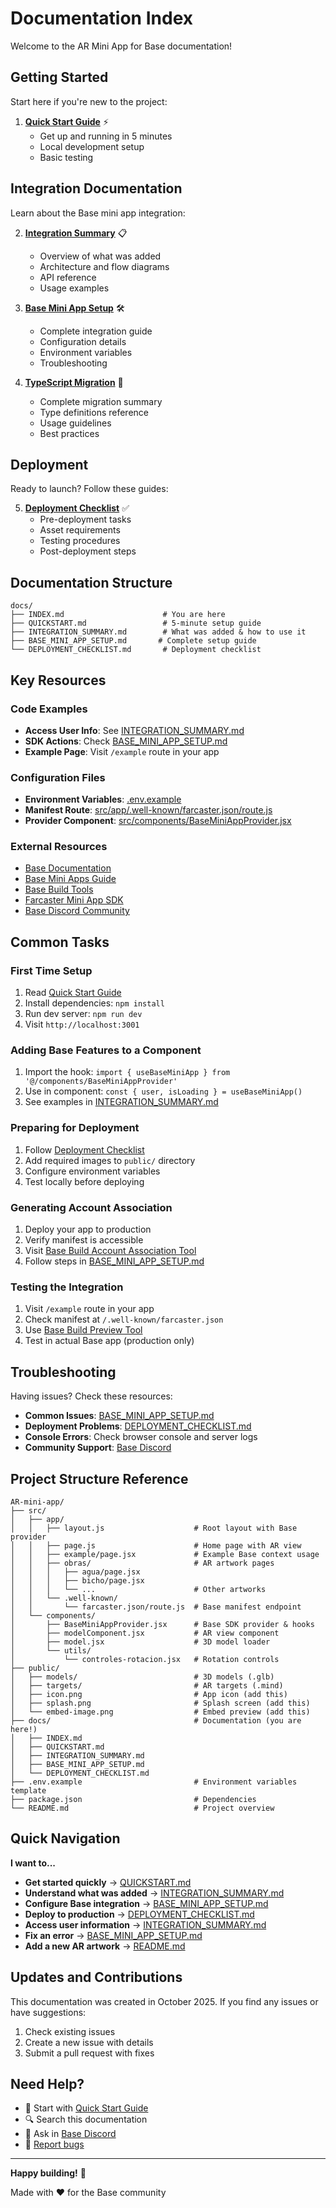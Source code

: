 # Documentation Index

Welcome to the AR Mini App for Base documentation!

## Getting Started

Start here if you're new to the project:

1. **[Quick Start Guide](./QUICKSTART.md)** ⚡
   - Get up and running in 5 minutes
   - Local development setup
   - Basic testing

## Integration Documentation

Learn about the Base mini app integration:

2. **[Integration Summary](./INTEGRATION_SUMMARY.md)** 📋
   - Overview of what was added
   - Architecture and flow diagrams
   - API reference
   - Usage examples

3. **[Base Mini App Setup](./BASE_MINI_APP_SETUP.md)** 🛠️
   - Complete integration guide
   - Configuration details
   - Environment variables
   - Troubleshooting

4. **[TypeScript Migration](./TYPESCRIPT_MIGRATION.md)** 📘
   - Complete migration summary
   - Type definitions reference
   - Usage guidelines
   - Best practices

## Deployment

Ready to launch? Follow these guides:

5. **[Deployment Checklist](./DEPLOYMENT_CHECKLIST.md)** ✅
   - Pre-deployment tasks
   - Asset requirements
   - Testing procedures
   - Post-deployment steps

## Documentation Structure

```
docs/
├── INDEX.md                      # You are here
├── QUICKSTART.md                 # 5-minute setup guide
├── INTEGRATION_SUMMARY.md        # What was added & how to use it
├── BASE_MINI_APP_SETUP.md       # Complete setup guide
└── DEPLOYMENT_CHECKLIST.md       # Deployment checklist
```

## Key Resources

### Code Examples

- **Access User Info**: See [INTEGRATION_SUMMARY.md](./INTEGRATION_SUMMARY.md#usage-examples)
- **SDK Actions**: Check [BASE_MINI_APP_SETUP.md](./BASE_MINI_APP_SETUP.md#sdk-actions)
- **Example Page**: Visit `/example` route in your app

### Configuration Files

- **Environment Variables**: [.env.example](../.env.example)
- **Manifest Route**: [src/app/.well-known/farcaster.json/route.js](../src/app/.well-known/farcaster.json/route.js)
- **Provider Component**: [src/components/BaseMiniAppProvider.jsx](../src/components/BaseMiniAppProvider.jsx)

### External Resources

- [Base Documentation](https://docs.base.org/)
- [Base Mini Apps Guide](https://docs.base.org/mini-apps/)
- [Base Build Tools](https://base.org/build)
- [Farcaster Mini App SDK](https://github.com/farcasterxyz/miniapp-sdk)
- [Base Discord Community](https://discord.gg/base)

## Common Tasks

### First Time Setup
1. Read [Quick Start Guide](./QUICKSTART.md)
2. Install dependencies: `npm install`
3. Run dev server: `npm run dev`
4. Visit `http://localhost:3001`

### Adding Base Features to a Component
1. Import the hook: `import { useBaseMiniApp } from '@/components/BaseMiniAppProvider'`
2. Use in component: `const { user, isLoading } = useBaseMiniApp()`
3. See examples in [INTEGRATION_SUMMARY.md](./INTEGRATION_SUMMARY.md#usage-examples)

### Preparing for Deployment
1. Follow [Deployment Checklist](./DEPLOYMENT_CHECKLIST.md)
2. Add required images to `public/` directory
3. Configure environment variables
4. Test locally before deploying

### Generating Account Association
1. Deploy your app to production
2. Verify manifest is accessible
3. Visit [Base Build Account Association Tool](https://base.org/build/account-association)
4. Follow steps in [BASE_MINI_APP_SETUP.md](./BASE_MINI_APP_SETUP.md#step-3-generate-account-association)

### Testing the Integration
1. Visit `/example` route in your app
2. Check manifest at `/.well-known/farcaster.json`
3. Use [Base Build Preview Tool](https://base.org/build/preview)
4. Test in actual Base app (production only)

## Troubleshooting

Having issues? Check these resources:

- **Common Issues**: [BASE_MINI_APP_SETUP.md](./BASE_MINI_APP_SETUP.md#troubleshooting)
- **Deployment Problems**: [DEPLOYMENT_CHECKLIST.md](./DEPLOYMENT_CHECKLIST.md#common-issues)
- **Console Errors**: Check browser console and server logs
- **Community Support**: [Base Discord](https://discord.gg/base)

## Project Structure Reference

```
AR-mini-app/
├── src/
│   ├── app/
│   │   ├── layout.js                    # Root layout with Base provider
│   │   ├── page.js                      # Home page with AR view
│   │   ├── example/page.jsx             # Example Base context usage
│   │   ├── obras/                       # AR artwork pages
│   │   │   ├── agua/page.jsx
│   │   │   ├── bicho/page.jsx
│   │   │   └── ...                      # Other artworks
│   │   └── .well-known/
│   │       └── farcaster.json/route.js  # Base manifest endpoint
│   └── components/
│       ├── BaseMiniAppProvider.jsx      # Base SDK provider & hooks
│       ├── modelComponent.jsx           # AR view component
│       ├── model.jsx                    # 3D model loader
│       └── utils/
│           └── controles-rotacion.jsx   # Rotation controls
├── public/
│   ├── models/                          # 3D models (.glb)
│   ├── targets/                         # AR targets (.mind)
│   ├── icon.png                         # App icon (add this)
│   ├── splash.png                       # Splash screen (add this)
│   └── embed-image.png                  # Embed preview (add this)
├── docs/                                # Documentation (you are here!)
│   ├── INDEX.md
│   ├── QUICKSTART.md
│   ├── INTEGRATION_SUMMARY.md
│   ├── BASE_MINI_APP_SETUP.md
│   └── DEPLOYMENT_CHECKLIST.md
├── .env.example                         # Environment variables template
├── package.json                         # Dependencies
└── README.md                            # Project overview
```

## Quick Navigation

**I want to...**

- **Get started quickly** → [QUICKSTART.md](./QUICKSTART.md)
- **Understand what was added** → [INTEGRATION_SUMMARY.md](./INTEGRATION_SUMMARY.md)
- **Configure Base integration** → [BASE_MINI_APP_SETUP.md](./BASE_MINI_APP_SETUP.md)
- **Deploy to production** → [DEPLOYMENT_CHECKLIST.md](./DEPLOYMENT_CHECKLIST.md)
- **Access user information** → [INTEGRATION_SUMMARY.md](./INTEGRATION_SUMMARY.md#usage-examples)
- **Fix an error** → [BASE_MINI_APP_SETUP.md](./BASE_MINI_APP_SETUP.md#troubleshooting)
- **Add a new AR artwork** → [README.md](../README.md#adding-new-ar-artworks)

## Updates and Contributions

This documentation was created in October 2025. If you find any issues or have suggestions:

1. Check existing issues
2. Create a new issue with details
3. Submit a pull request with fixes

## Need Help?

- 📖 Start with [Quick Start Guide](./QUICKSTART.md)
- 🔍 Search this documentation
- 💬 Ask in [Base Discord](https://discord.gg/base)
- 🐛 [Report bugs](https://github.com/your-username/ar-mini-app/issues)

---

**Happy building!** 🚀

Made with ❤️ for the Base community
